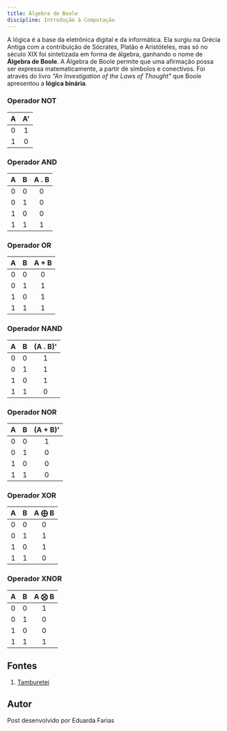 ```yaml
---
title: Álgebra de Boole
discipline: Introdução à Computação
---
```


A lógica é a base da eletrônica digital e da informática. Ela surgiu na Grécia Antiga com a contribuição de Sócrates, Platão e Aristóteles, mas só no século XIX foi sintetizada em forma de álgebra, ganhando o nome de **Álgebra de Boole**. A Álgebra de Boole permite que uma afirmação possa ser expressa matematicamente, a partir de símbolos e conectivos. Foi através do livro *"An Investigation of the Laws of Thought"* que Boole apresentou a **lógica binária**.

### Operador NOT
**A** | **A'**  |
:---: | :---:|
0 | 1 |
1 | 0 |

### Operador AND
**A** | **B** | **A . B**  |
:---: | :---:| :---: |
0 | 0 | 0 |
0 | 1 | 0 |
1 | 0 | 0 |
1 | 1 | 1 |

### Operador OR
**A** | **B** | **A + B**  |
:---: | :---:| :---: |
0 | 0 | 0 |
0 | 1 | 1 |
1 | 0 | 1 |
1 | 1 | 1 |

### Operador NAND
**A** | **B** | **(A . B)'**  |
:---: | :---:| :---: |
0 | 0 | 1 |
0 | 1 | 1 |
1 | 0 | 1 |
1 | 1 | 0 |

### Operador NOR
**A** | **B** | **(A + B)'**  |
:---: | :---:| :---: |
0 | 0 | 1 |
0 | 1 | 0 |
1 | 0 | 0 |
1 | 1 | 0 |

### Operador XOR
**A** | **B** | **A ⨁ B**  |
:---: | :---:| :---: |
0 | 0 | 0 |
0 | 1 | 1 |
1 | 0 | 1 |
1 | 1 | 0 |

### Operador XNOR
**A** | **B** | **A ⨂ B**  |
:---: | :---:| :---: |
0 | 0 | 1 |
0 | 1 | 0 |
1 | 0 | 0 |
1 | 1 | 1 |

## Fontes 

1. <a href= "https://github.com/OpenDevUFCG/Tamburetei" target="_blank"> Tamburetei </a>

## Autor 

Post desenvolvido por Eduarda Farias